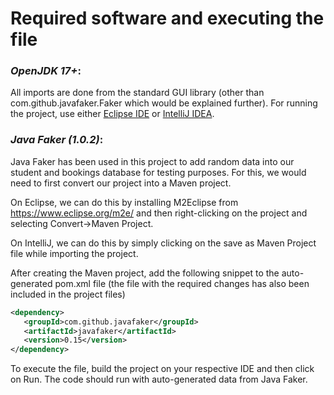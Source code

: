 # Required software and executing the file

### ***OpenJDK 17+***: 

All imports are done from the standard GUI library (other than com.github.javafaker.Faker which would be explained further). For running the project, use either [Eclipse IDE](https://www.eclipse.org/downloads/) or [IntelliJ IDEA](https://www.jetbrains.com/idea/download/).

### ***Java Faker (1.0.2)***: 

Java Faker has been used in this project to add random data into our student and bookings database for testing purposes. For this, we would need to first convert our project into a Maven project.

On Eclipse, we can do this by installing M2Eclipse from https://www.eclipse.org/m2e/ and then right-clicking on the project and selecting Convert->Maven Project.

On IntelliJ, we can do this by simply clicking on the save as Maven Project file while importing the project.
	
After creating the Maven project, add the following snippet to the auto-generated pom.xml file (the file with the required changes has also been included in the project files)

```xml
<dependency>
   <groupId>com.github.javafaker</groupId>
   <artifactId>javafaker</artifactId>
   <version>0.15</version>
</dependency>
```

To execute the file, build the project on your respective IDE and then click on Run. The code should run with auto-generated data from Java Faker.

